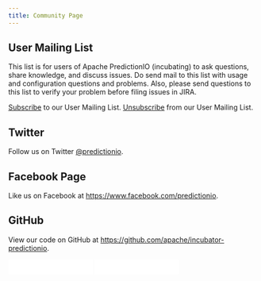 ```yaml
---
title: Community Page
---
```


<!--
Licensed to the Apache Software Foundation (ASF) under one or more
contributor license agreements.  See the NOTICE file distributed with
this work for additional information regarding copyright ownership.
The ASF licenses this file to You under the Apache License, Version 2.0
(the "License"); you may not use this file except in compliance with
the License.  You may obtain a copy of the License at

    http://www.apache.org/licenses/LICENSE-2.0

Unless required by applicable law or agreed to in writing, software
distributed under the License is distributed on an "AS IS" BASIS,
WITHOUT WARRANTIES OR CONDITIONS OF ANY KIND, either express or implied.
See the License for the specific language governing permissions and
limitations under the License.
-->

## User Mailing List

This list is for users of Apache PredictionIO (incubating) to ask questions,
share knowledge, and discuss issues. Do send mail to this list with usage and
configuration questions and problems. Also, please send questions to this list
to verify your problem before filing issues in JIRA.

[Subscribe](mailto:user-subscribe@predictionio.incubator.apache.org) to our User Mailing List.
[Unsubscribe](mailto:user-unsubscribe@predictionio.incubator.apache.org) from our User Mailing List.

## Twitter

Follow us on Twitter [@predictionio](https://twitter.com/PredictionIO).

## Facebook Page

Like us on Facebook at https://www.facebook.com/predictionio.

## GitHub

View our code on GitHub at https://github.com/apache/incubator-predictionio.

<iframe src="/github/?user=apache&repo=incubator-predictionio&type=fork&count=true&size=large" allowtransparency="true" frameborder="0" scrolling="0" width="170" height="30"></iframe>
<iframe src="/github/?user=apache&repo=incubator-predictionio&type=watch&count=true&size=large" allowtransparency="true" frameborder="0" scrolling="0" width="170" height="30"></iframe>
